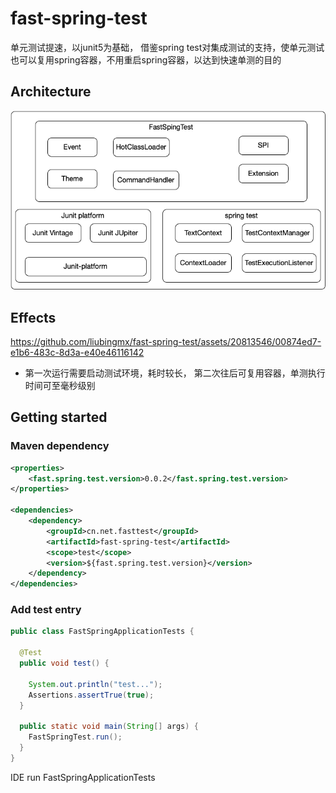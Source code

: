 # fast-spring-test
  单元测试提速，以junit5为基础， 借鉴spring test对集成测试的支持，使单元测试也可以复用spring容器，不用重启spring容器，以达到快速单测的目的

  
## Architecture

![Architecture](https://github.com/liubingmx/fast-spring-test/blob/main/doc/architecture.png)

## Effects


https://github.com/liubingmx/fast-spring-test/assets/20813546/00874ed7-e1b6-483c-8d3a-e40e46116142

- 第一次运行需要启动测试环境，耗时较长， 第二次往后可复用容器，单测执行时间可至毫秒级别

## Getting started

### Maven dependency

```xml
<properties>
    <fast.spring.test.version>0.0.2</fast.spring.test.version>
</properties>

<dependencies>
    <dependency>
        <groupId>cn.net.fasttest</groupId>
        <artifactId>fast-spring-test</artifactId>
        <scope>test</scope>
        <version>${fast.spring.test.version}</version>
    </dependency>
</dependencies>
```

### Add test entry

```java
public class FastSpringApplicationTests {

  @Test
  public void test() {

    System.out.println("test...");
    Assertions.assertTrue(true);
  }

  public static void main(String[] args) {
    FastSpringTest.run();
  }
}
```

IDE run FastSpringApplicationTests
